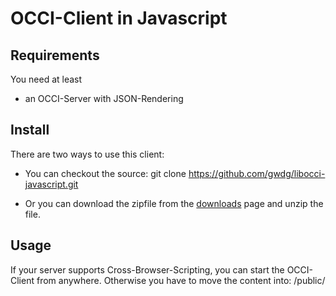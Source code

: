 # OCCI-Client in Javascript


## Requirements


You need at least

* an OCCI-Server with JSON-Rendering

## Install
There are two ways to use this client:

* You can checkout the source: 
    git clone https://github.com/gwdg/libocci-javascript.git
		
		
* Or you can download the zipfile from the [downloads](https://github.com/gwdg/libocci-javascript/zipball/master) page and unzip the file. 

## Usage

If your server supports Cross-Browser-Scripting, you can start the OCCI-Client from anywhere.
Otherwise you have to move the content into:
	/public/
